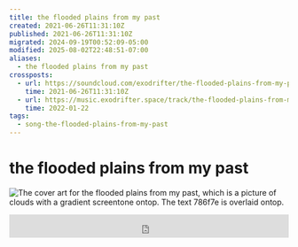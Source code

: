 ```yaml
---
title: the flooded plains from my past
created: 2021-06-26T11:31:10Z
published: 2021-06-26T11:31:10Z
migrated: 2024-09-19T00:52:09-05:00
modified: 2025-08-02T22:48:51-07:00
aliases:
  - the flooded plains from my past
crossposts:
  - url: https://soundcloud.com/exodrifter/the-flooded-plains-from-my-past
    time: 2021-06-26T11:31:10Z
  - url: https://music.exodrifter.space/track/the-flooded-plains-from-my-past
    time: 2022-01-22
tags:
  - song-the-flooded-plains-from-my-past
---
```


# the flooded plains from my past

![The cover art for the flooded plains from my past, which is a picture of clouds with a gradient screentone ontop. The text 786f7e is overlaid ontop.](the-flooded-plains-from-my-past.png)

<iframe style="border: 0; width: 100%; max-width: 700px; height: 42px;" src="https://bandcamp.com/EmbeddedPlayer/album=913044657/size=small/bgcol=333333/linkcol=0f91ff/track=1699286147/transparent=true/" seamless><a href="https://music.exodrifter.space/album/cascade">cascade by exodrifter</a></iframe>
